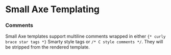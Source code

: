 # Small Axe Templating

### Comments 
Small Axe templates support multiline comments wrapped in either `{* curly brace star tags *}` Smarty style tags or `/* C style comments */`. They will be stripped from the rendered template.